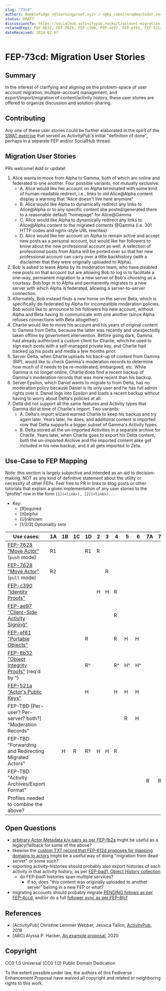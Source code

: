 ```yaml
---
slug: "73cd"
authors: Bumblefudge <@learningproof.xyz> / <@by_caballero@mastodon.social>
status: DRAFT
discussionsTo: https://socialhub.activitypub.rocks/t/account-migration-expectations-requirements/3406/16
relatedFeps: FEP-8b32, FEP-7628, FEP-c390, FEP-ae97, FEP-ef61, FEP-521a
dateReceived: 2024-02-07
---
```

# FEP-73cd: Migration User Stories

## Summary

In the interest of clarifying and aligning on the problem-space of user account migration, multiple-account management, and export/import/migration of content/activity history, these user stories are offered to organize discussion and solution-sharing.

## Contributing

Any one of these user stories could be further elaborated in the spirit of the [SWAT exercise](https://www.w3.org/2005/Incubator/federatedsocialweb/wiki/SWAT0) that served as ActivityPub's initial "definition of done", perhaps in a separate FEP and/or SocialHub thread.

## Migration User Stories

PRs welcome! Add or update!

1. Alice wants to move from Alpha to Gamma, both of which are online and federated to one another. Four possible variants, not mutually exclusive:
    * A. Alice would like her account on Alpha terminated with some kind of human-readable redirect, i.e., links to old Alice@Alpha content display a warning that “Alice doesn't live here anymore”
    * B. Alice would like Alpha to dynamically redirect any links to Alice@Alpha or to any specific content she posted/generated there to a reasonable default “homepage” for Alice@Gamma
    * C. Alice would like Alpha to dynamically redirect any links to Alice@Alpha content to the migrated contents @Gamma (i.e. 301 HTTP codes and nginx-style URL rewrites)
    * D. Alice would like her account on Alpha to remain active and accept new posts as a personal account, but would like her followers to know about the new professional account as well. A selection of professional posts from Alpha will be ported over so that her new professional account can carry over a little backhistory (with a disclaimer that they were originally uploaded to Alpha).
2. Bob is asked to leave Alpha by its moderation team, who have disabled new posts on that account but are allowing Bob to log in to facilitate a one-way, permanent migration to a new server of Bob's choosing as a courtesy. Bob logs in to Alpha and permanently migrates to a new server with which Alpha is federated, allowing a server-to-server connection.
3. Alternately, Bob instead finds a new home on the server Beta, which is specifically de-federated by Alpha for incompatible moderation policies. Bob would like to announce to his followers his new account, without Alpha and Beta having to communicate with one another (since Alpha refuses connections with Beta altogether).
4. Charlie would like to move his account and his years of original content to Gamma from Delta, because the latter was recently and unexpectedly taken offline by government intervention. Before going dark, Gamma had already authorized a custom client for Charlie, which he used to sign each posts with a self-managed private key, and Charlie had backed up his posts and media a few months prior.
5. Server Delta, when Charlie uploads his back-up of content from Gamma (RIP), would like to check Gamma's moderation records to determine how much of it needs to be re-moderated, embargoed, etc. While Gamma is no longer online, Charlie does find a recent backup of Gamma's moderation records that was more recent than his backup.
6. Server Epsilon, which Daniel wants to migrate to from Delta, has no moderation policy because Daniel is its only user and he has full admin rights over it. Daniel logs into Epsilon and loads a recent backup without having to worry about Delta's policies at all.
7. Delta did not support all the same features and Activity types that Gamma did at time of Charlie's import. Two variants:
    * A. Delta's import wizard warned Charlie to keep his backup and try again later. Years later, he does, and additional content is imported now that Delta supports a bigger subset of Gamma's Activity types.
    * B. Delta stored all the un-imported Activities in a separate archive for Charlie. Years later, when Charlie goes to export his Delta content, both the un-imported Archive and the imported content alike get included in his new backup, and it all gets imported to Zeta.

## Use-Case to FEP Mapping

Note: this section is largely subjective and intended as an aid to decision-making, NOT as any kind of definitive statement about the utility or necessity of other FEPs.
Feel free to PR in links to blog posts or other tutorials that explain a given implementation of any user stories to the "profile" row in the form `[1](<link>), [2](<link>)...`

* Key:
  * [R]equired
  * [H]elpful
  * [U]nknown
  * [1/2/3] Optionality sets

|Use cases:|1A|1B|1C|1D|2|3|4|5|6|7A|7B|
|---|---|---|---|---|---|---|---|---|---|---|---|
|[FEP-7628 "Move Actor"](https://codeberg.org/fediverse/fep/src/branch/main/fep/7628/fep-7628.md) (`push` mode)|R1|||R1|R|||||||
|[FEP-7628 "Move Actor"](https://codeberg.org/fediverse/fep/src/branch/main/fep/7628/fep-7628.md) (`pull` mode)|R2|||||R||||||
|[FEP-c390 "Identity Proofs"](https://codeberg.org/fediverse/fep/src/branch/main/fep/c390/fep-c390.md)|||||H|H|R|||||
|[FEP-ae97 "Client-Side Activity Signing"](https://codeberg.org/fediverse/fep/src/branch/main/fep/ae97/fep-ae97.md)|||||||R|||||
|[FEP-ef61 "Portable Objects"](https://codeberg.org/fediverse/fep/src/branch/main/fep/ef61/fep-ef61.md)||||R|||R|H|H|||
|[FEP-8b32 "Object Integrity Proofs"](https://codeberg.org/fediverse/fep/src/branch/main/fep/8b32/fep-8b32.md) (req'd by ^)||||R^|||R^|H^|H^|||
|[FEP-521a "Actor's Public Keys"](https://codeberg.org/fediverse/fep/src/branch/main/fep/521a/fep-521a.md)||||H|||H|H|H|||
|FEP-TBD [Per-user? Per-server? both?] "Moderation Records"||||||||R|H|||
|FEP-TBD "Forwarding and Redirecting Migrated Actors"||H|R|R?|H|H|R|||||
|FEP-TBD "Activity Archives/Export Format"||||||||||R|R|
|Profiles needed to combine the above?||||||||||||

## Open Questions

* [arbitrary Actor Metadata k/v pairs as per FEP-fb2a](https://codeberg.org/fediverse/fep/src/branch/main/fep/fb2a/fep-fb2a.md) might be useful as a legacy/fallback for some of the above?
* likewise the [custom TXT record that FEP-612d proposes for mapping domains to actors](https://codeberg.org/fediverse/fep/src/branch/main/fep/612d/fep-612d.md) might be a useful way of doing "migration from dead server" or some such?
* exporting activity-histories should probably also export histories of each activity in that activity history, as per [FEP-bad1, Object History collection](https://codeberg.org/fediverse/fep/src/branch/main/fep/bad1/fep-bad1.md)
  * do FEP-bad1 histories span multiple services?
    * if so, does "this content was originally uploaded to another server" belong in a new FEP or what?
* migrating accounts should probably migrate [PENDING follows as per FEP-4ccd](https://codeberg.org/fediverse/fep/src/branch/main/fep/4ccd/fep-4ccd.md), and/or do a full [follower sync as per FEP-8fcf](https://codeberg.org/fediverse/fep/src/branch/main/fep/8fcf/fep-8fcf.md)

## References

* [ActivityPub] Christine Lemmer Webber, Jessica Tallon, [ActivityPub](https://www.w3.org/TR/activitypub/), 2018
* [ABC] Alyssa P. Hacker, [An example proposal](http://abc.example/abc.html), 2020

## Copyright

CC0 1.0 Universal (CC0 1.0) Public Domain Dedication

To the extent possible under law, the authors of this Fediverse Enhancement Proposal have waived all copyright and related or neighboring rights to this work.
